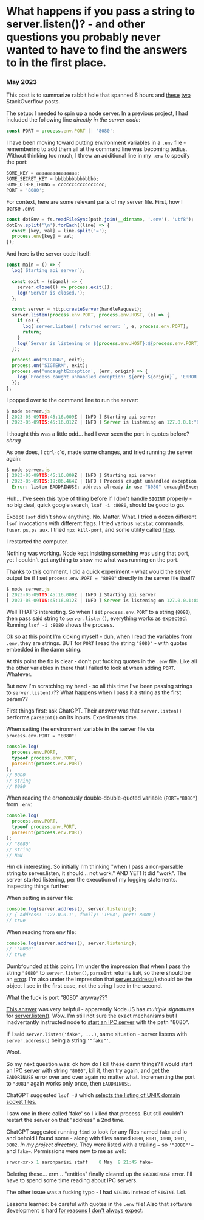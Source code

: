 # What happens if you pass a string to server.listen()? - and other questions you probably never wanted to have to find the answers to in the first place.

### May 2023

This post is to summarize rabbit hole that spanned 6 hours and [these](https://stackoverflow.com/questions/76205174/why-is-nodejs-saying-the-port-is-in-use/76205312#76205312) [two](https://stackoverflow.com/questions/76205903/what-happens-if-i-pass-server-listen-a-string-for-a-port/76205926?noredirect=1#comment134388571_76205926) StackOverflow posts.

The setup: I needed to spin up a node server. In a previous project, I had included the following line _directly in the server code_:

```js
const PORT = process.env.PORT || '8080';
```

I have been moving toward putting environment variables in a `.env` file - remembering to add them all at the command line was becoming tedius. Without thinking too much, I threw an additional line in my `.env` to specify the port:

```js
SOME_KEY = aaaaaaaaaaaaaaa;
SOME_SECRET_KEY = bbbbbbbbbbbbbbb;
SOME_OTHER_THING = ccccccccccccccccc;
PORT = '8080';
```

For context, here are some relevant parts of my server file. First, how I parse `.env`:

```js
const dotEnv = fs.readFileSync(path.join(__dirname, '.env'), 'utf8');
dotEnv.split('\n').forEach((line) => {
  const [key, val] = line.split('=');
  process.env[key] = val;
});
```

And here is the server code itself:

```js
const main = () => {
  log(`Starting api server`);

  const exit = (signal) => {
    server.close(() => process.exit());
    log('Server is closed.');
  };

  const server = http.createServer(handleRequest);
  server.listen(process.env.PORT, process.env.HOST, (e) => {
    if (e) {
      log(`server.listen() returned error: `, e, process.env.PORT);
      return;
    }
    log(`Server is listening on ${process.env.HOST}:${process.env.PORT}`);
  });

  process.on('SIGING', exit);
  process.on('SIGTERM', exit);
  process.on('uncaughtException', (err, origin) => {
    log(`Process caught unhandled exception: ${err} ${origin}`, 'ERROR');
  });
};
```

I popped over to the command line to run the server:

```js
$ node server.js
[ 2023-05-09T05:45:16.009Z | INFO ] Starting api server
[ 2023-05-09T05:45:16.012Z | INFO ] Server is listening on 127.0.0.1:"8080"
```

I thought this was a little odd... had I ever seen the port in quotes before? _shrug_

As one does, I `ctrl-c`'d, made some changes, and tried running the server again:

```js
$ node server.js
[ 2023-05-09T05:45:16.009Z | INFO ] Starting api server
[ 2023-05-09T05:19:06.464Z | INFO ] Process caught unhandled exception:
  Error: listen EADDRINUSE: address already in use "8080" uncaughtException ERROR
```

Huh... I've seen this type of thing before if I don't handle `SIGINT` properly - no big deal, quick google search, `lsof -i :8080`, should be good to go.

Except `lsof` didn't show anything. No. Matter. What. I tried a dozen different `lsof` invocations with different flags. I tried various `netstat` commands. `fuser`. `ps`, `ps aux`. I tried `npx kill-port`, and some utility called [htop](https://formulae.brew.sh/formula/htop).

I restarted the computer.

Nothing was working. Node kept insisting something was using that port, yet I couldn't get anything to show me what was running on the port.

Thanks to [this](https://stackoverflow.com/questions/76205174/why-is-nodejs-saying-the-port-is-in-use/76205312#comment134387386_76205174) comment, I did a quick experiment - what would the server output be if I set `process.env.PORT = "8080"` directly in the server file itself?

```js
$ node server.js
[ 2023-05-09T05:45:16.009Z | INFO ] Starting api server
[ 2023-05-09T05:45:16.012Z | INFO ] Server is listening on 127.0.0.1:8080
```

Well THAT'S interesting. So when I set `process.env.PORT` to a string (`8080`), then pass said string to `server.listen()`, everything works as expected. Running `lsof -i :8080` shows the process.

Ok so at this point I'm kicking myself - duh, when I read the variables from `.env`, they are strings. BUT for `PORT` I read the string `"8080"` - with quotes embedded in the damn string.

At this point the fix is clear - don't put fucking quotes in the `.env` file. Like all the other variables in there that I failed to look at when adding `PORT`. Whatever.

But now I'm scratching my head - so all this time I've been passing strings to `server.listen()`?? What happens when I pass it a string as the first param??

First things first: ask ChatGPT. Their answer was that `server.listen()` performs `parseInt()` on its inputs. Experiments time.

When setting the environment variable in the server file via `process.env.PORT = "8080"`:

```js
console.log(
  process.env.PORT,
  typeof process.env.PORT,
  parseInt(process.env.PORT)
);
// 8080
// string
// 8080
```

When reading the erroneously double-double-quoted variable (`PORT="8080"`) from `.env`:

```js
console.log(
  process.env.PORT,
  typeof process.env.PORT,
  parseInt(process.env.PORT)
);
// "8080"
// string
// NaN
```

Hm ok interesting. So initially I'm thinking "when I pass a non-parsable string to server.listen, it should... not work." AND YET! It did "work". The server started listening, per the execution of my logging statements. Inspecting things further:

When setting in server file:

```js
console.log(server.address(), server.listening);
// { address: '127.0.0.1', family: 'IPv4', port: 8080 }
// true
```

When reading from env file:

```js
console.log(server.address(), server.listening);
// '"8080"'
// true
```

Dumbfounded at this point. I'm under the impression that when I pass the string `"8080"` to `server.listen()`, `parseInt` returns `NaN`, so there should be an [error](https://github.com/nodejs/node/blob/main/lib/internal/validators.js#L383). I'm also under the impression that [server.address()](https://nodejs.org/api/net.html#serveraddress) should be the object I see in the first case, not the string I see in the second.

What the fuck is port "8080" anyway???

[This answer](https://stackoverflow.com/a/76205926/5221310) was very helpful - apparently Node.JS has _multiple signatures_ for [server.listen()](https://nodejs.org/api/net.html#serverlisten). Wow. I'm still not sure the exact mechanisms but I inadvertantly instructed node to [start an IPC server](https://nodejs.org/api/net.html#serverlistenpath-backlog-callback) with the path "8080".

If I said `server.listen('fake', ...)`, same situation - server listens with `server.address()` being a string `'"fake"'`.

Woof.

So my next question was: ok how do I kill these damn things? I would start an IPC server with string `"8080"`, kill it, then try again, and get the `EADDRINUSE` error over and over again no matter what. Incrementing the port to `"8081"` again works only once, then `EADDRINUSE`.

ChatGPT suggested `lsof -U` which [selects the listing of UNIX domain socket files.](https://man7.org/linux/man-pages/man8/lsof.8.html)

I saw one in there called 'fake' so I killed that process. But still couldn't restart the server on that "address" a 2nd time.

ChatGPT suggested running `find` to look for any files named `fake` and lo and behold I found some - along with files named `8080`, `8081`, `3000`, `3001`, `3002`. _In my project directory._ They were listed with a trailing `=` so `'"8080"'=` and `fake=`. Permissions were new to me as well:

```js
srwxr-xr-x 1 aaronparisi staff    0 May  8 21:45 fake=
```

Deleting these... erm... "entities" finally cleared up the `EADDRINUSE` error. I'll have to spend some time reading about IPC servers.

The other issue was a fucking typo - I had `SIGING` instead of `SIGINT`. Lol.

Lessons learned: be careful with quotes in the `.env` file! Also that software development is hard [for reasons I don't always expect](/blog/on-the-test).
